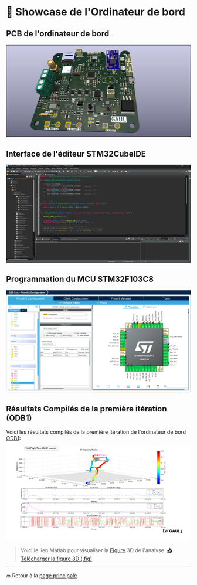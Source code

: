# 🚀 **Showcase de l'Ordinateur de bord**

## **PCB de l'ordinateur de bord**
![ODB1](./Showcase/ODB1_PCB.png)

## **Interface de l'éditeur STM32CubeIDE**
![Interface](./Showcase/STM32_CubeIDE_interface.png)

## **Programmation du MCU STM32F103C8**
![Programmation du MCU](./Showcase/STM32_CubeIDE_MCU.png)

## **Résultats Compilés de la première itération (ODB1)**
Voici les résultats compilés de la première itération de l'ordinateur de bord [ODB1](https://github.com/GAULAvionique2023-2024/ODB1_Firmware):

![Analyse](./Showcase/Rocket_Flight_Analysis.png)

> Voici le lien Matlab pour visualiser la [Figure](./Showcase/ODB1_Data.fig) 3D de l'analyse. <a href="./Showcase/ODB1_Data.fig" download="ODB1_Data.fig">📥 Télécharger la figure 3D (.fig)</a>

---

🔙 Retour à la [page principale](../../README.md)
